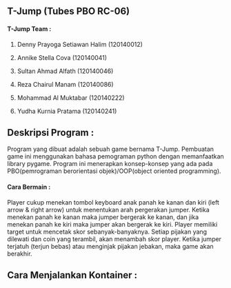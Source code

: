 <h2>T-Jump  (Tubes PBO RC-06) </h2>

<h4>T-Jump Team : </h4>

1. Denny Prayoga Setiawan Halim         (120140012)

2. Annike Stella Cova                   (120140041)

3. Sultan Ahmad Alfath                  (120140046)

4. Reza Chairul Manam                   (120140086)

5. Mohammad Al Muktabar                 (120140222)

6. Yudha Kurnia Pratama                 (120140241)

<h2> Deskripsi Program : </h2>
  Program yang dibuat adalah sebuah game bernama T-Jump.
Pembuatan game ini menggunakan bahasa pemograman python dengan memanfaatkan library pygame. 
Program ini menerapkan konsep-konsep yang ada pada PBO(pemrograman berorientasi objek)/OOP(object oriented programming).
  
<h4>Cara Bermain : </h4>
  Player cukup menekan tombol keyboard anak panah ke kanan dan kiri (left arrow & right arrow) untuk menentukan arah pergerakan jumper. Ketika menekan panah ke kanan maka jumper bergerak ke kanan, dan jika menekan panah ke kiri maka jumper akan bergerak ke kiri. Player memiliki target untuk mencetak skor sebanyak-banyaknya. Setiap pijakan yang dilewati dan coin yang terambil, akan menambah skor player. Ketika jumper terjatuh (terjun bebas) atau menginjak pijakan jebakan, maka game akan berakhir.
  
<h2>Cara Menjalankan Kontainer : </h2>
